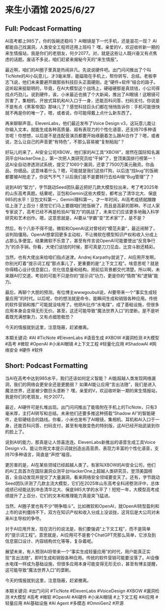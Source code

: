 # 来生小酒馆 2025/6/27

## Full: Podcast Formatting 

AI高考都上985了，你的饭碗还稳吗？
AI眼镜是下一代手机，还是昙花一现？
AI都能自己找漏洞，人类安全工程师还用上班吗？
嘿，亲爱的V，欢迎收听新一期的来生情报站，我是你们的老朋友，何夕2077。对，就是这些让人既兴奋又有点焦虑的话题。废话不多说，咱们赶紧来揭秘今天的“来生情报”。

最近啊，咱们的AI圈子里真是热闹非凡。先说说硬件吧。出门问问推出了个叫TicNote的AI小玩意儿，才3毫米厚，能磁吸在手机上，帮你转写、总结。老板李志飞说，他们未来要避开跟那些科技巨头正面硬刚，走“硬件+软件”结合的路子。这听起来挺聪明的，毕竟，在AI大模型这个战场上，硬碰硬那是真烧钱，小公司得找点巧劲儿。说到硬件，诶，小米最近也搞了个大新闻，推出了AI眼镜！这眼镜可厉害了，集相机、开放式耳机和AI入口于一身，还能百科问答、扫码支付。你说是不是有点《黑客帝国》那味儿了？感觉科技巨头们都在悄悄告诉你：手机可能很快就不再是你的唯一了，嗯，或者说，你可能得戴上点什么新东西了。

再来聊聊声音。ElevenLabs，他们最近发布了Voice Design v3，这玩意儿能让你输入文本，就能生成各种高质量、超有表现力的个性化语音，还支持70多种语言呢！你想想，以后是不是连配音演员都要开始琢磨着怎么跟AI合作了？嗯，或者说，怎么让自己的声音更“有特色”，不那么容易被“复制粘贴”？

好玩儿的来了。AI安全公司XBOW，他们家的AI工具“XBOW”，居然在国际知名漏洞平台HackerOne上，第一次把人类研究员给“干掉”了，登顶美国排行榜第一！这AI全自动渗透测试系统，提交了1060个漏洞，还拿了7500万美元融资。你品品，你细品，这意味着什么？嗯，可能就是我们这些IT狗，以后连“找bug”的饭碗都要被AI抢走了，你说气不气？以后我们是不是要转行去给AI做“Bug管理”了？

说到AI的“智力”，字节跳动Seed团队最近把好几款大模型拉出来，考了考2025年的山东高考真题。结果呢，豆包和Gemini这些大模型，都考出了清华北大、保底985的水平！豆包文科第一，Gemini理科第一。才一年时间，AI高考成绩就蹭蹭往上涨了上百分！感觉它们马上要跟咱们抢饭碗了，而且是高薪的那种。不过人家专家说了，高考已经不再是检验AI“智力”的挑战了，未来它们应该更多地融入科学研究和艺术创作。嗯，这意思就是，AI要从“学霸”变“艺术家”了，是不是？

然后，有个八卦不得不提。微软和OpenAI这对曾经的“模范夫妻”，最近闹掰了，谈判陷僵局。OpenAI想拿回更多主动权，不让微软在模型知识产权和收入分成上占那么多便宜。结果微软不乐意了，甚至有传言说OpenAI可能要使出“反竞争行为”的杀手锏。你看，大佬们谈钱的时候，那可真是刀刀见血，比宫斗剧还精彩。

当然，也有大佬出来给咱们指点迷津。Andrej Karpathy就说了，AI应用开发啊，你别光盯着“提示词工程”那点事儿了，更重要的是“上下文工程”。啥意思呢？就是你得精心设计信息窗口，优化信息量和结构，把前后背景都交代清楚。所以啊，未来跟AI打交道，考验的可能不只是你的“提示词”功力，更是你的“情商”和“逻辑”能力。

最后，再聊个大胆的预测。有位博主wwwgoubuli说，AI要带来一个“事实生成轻量应用”的时代。以后呢，你的想法就是命令，能瞬间生成和销毁各种应用。传统的软件营销和推广可能就没啥用了。他把AI比作“水电煤”，成了基础设施，但很多应用本身会变得无形无价。甚至，这还可能导致“魔法世界入口”的垄断。是不是听着既充满想象力，又有点细思极恐？

今天的情报就到这里，注意隐蔽，赶紧撤离。

本期关键词:
#AI #TicNote #ElevenLabs #语音生成 #XBOW #漏洞检测 #大模型 #高考 #微软 #OpenAI #小米AI眼镜 #上下文工程 #轻量化应用 #ShadowAI #网络安全 #硬件 #软件

## Short: Podcast Formatting 

当AI在高考中达到985水平，我们还该如何定义智能？
AI能超越人类发现网络漏洞，我们的网络会更安全还是更脆弱？
如果AI能让应用“言出法随”，我们是进入魔法世界，还是被少数巨头垄断？
嘿，亲爱的V，欢迎收听新一期的来生情报站，我是你们的老朋友，何夕2077。

最近，AI硬件可是扎堆出现。出门问问推出了能吸附在手机上的TicNote，只有3毫米厚，主打AI转写和总结。未来他们还要多推这种搭载“Shadow AI”的智能硬件，走软硬结合的路线。你看，小米也发布了AI眼镜，集相机、耳机和AI入口于一身，还能百科问答、扫码支付，甚至有电致变色的特别版，这AI已经开始武装到你的脸上了。

说到AI的能力，那真是让人惊喜连连。ElevenLabs新推出的语音生成工具Voice Design v3，能让你用文本提示词就创造出高音质、表现力丰富的个性化语音，支持70多种语言，简直是“声控”福音。

更厉害的是，AI在某些领域已经超越人类了。有家叫XBOW的AI安全公司，他们的AI工具首次在国际漏洞众测平台HackerOne上超越人类研究员，登顶美国榜首，全自动发现并提交了大量漏洞，看来网络安全领域要变天了。还有，字节跳动Seed团队评测了几款主流大模型，它们在2025年山东高考全科闭卷测评中，总体成绩已经能达到冲击清华北大、保底985大学的水平了！短短一年，大模型高考成绩提升了上百分，它们的文本和推理能力真是突飞猛进。

当然，AI圈子里也有不少“明争暗斗”。比如微软和OpenAI，就OpenAI转型盈利和上市的谈判僵持不下，双方在知识产权和收入分成上没谈拢，这背后是大公司对未来AI主导权的争夺。

对于AI应用开发，现在流行的说法是，我们要强调“上下文工程”，而不是简单的“提示词工程”。意思就是，AI应用可不是套个ChatGPT壳那么简单，它涉及到信息窗口设计、内容结构优化等等，复杂着呢。

展望未来，有人预测AI将带来一个“事实生成轻量应用”的时代，用户能真正实现“言出法随”，即时生成和销毁各种应用。传统的软件营销可能要没落了。AI会像水电煤一样成为基础设施，但很多应用本身可能变得无形无价，甚至有博主提醒，这可能导致“魔法世界入口”的垄断。

今天的情报就到这里，注意隐蔽，赶紧撤离。

本期关键词:
#出门问问
#TicNote
#ElevenLabs
#VoiceDesign
#XBOW
#漏洞检测
#大模型
#高考
#微软
#OpenAI
#AI硬件
#小米AI眼镜
#上下文工程
#AI应用
#轻量应用
#AI基础设施
#AI Agent
#多模态
#OmniGen2
#开源